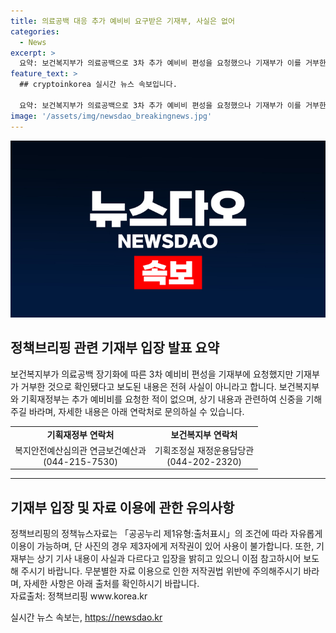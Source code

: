 ```yaml
---
title: 의료공백 대응 추가 예비비 요구받은 기재부, 사실은 없어
categories:
  - News
excerpt: >
  요약: 보건복지부가 의료공백으로 3차 추가 예비비 편성을 요청했으나 기재부가 이를 거부한 것으로 알려졌다. 그러나 기재부는 추가 예비비 요청을 받지 않았으며, 보도된 내용은 사실이 아니라고 주장하고 있다. 기사 내용에 대한 정확한 사실 확인이 필요하며, 추가 정보는 관련 부처와의 문의를 통해 확인할 수 있다.
feature_text: >
  ## cryptoinkorea 실시간 뉴스 속보입니다.

  요약: 보건복지부가 의료공백으로 3차 추가 예비비 편성을 요청했으나 기재부가 이를 거부한 것으로 알려졌다. 그러나 기재부는 추가 예비비 요청을 받지 않았으며, 보도된 내용은 사실이 아니라고 주장하고 있다. 기사 내용에 대한 정확한 사실 확인이 필요하며, 추가 정보는 관련 부처와의 문의를 통해 확인할 수 있다.
image: '/assets/img/newsdao_breakingnews.jpg'
---
```


<p><img src="/assets/img/newsdao_breakingnews.jpg" alt="cryptoinkorea 속보" /></p>

<h2 data-ke-size="size26">정책브리핑 관련 기재부 입장 발표 요약</h2>

<p data-ke-size="size16">보건복지부가 의료공백 장기화에 따른 3차 예비비 편성을 기재부에 요청했지만 기재부가 거부한 것으로 확인됐다고 보도된 내용은 전혀 사실이 아니라고 합니다. 보건복지부와 기획재정부는 추가 예비비를 요청한 적이 없으며, 상기 내용과 관련하여 신중을 기해 주길 바라며, 자세한 내용은 아래 연락처로 문의하실 수 있습니다.</p>

<table>
  <tr>
    <td style="text-align: center; height: 17px;"><b>기획재정부 연락처</b></td>
    <td style="text-align: center; height: 17px;"><b>보건복지부 연락처</b></td>
  </tr>
  <tr>
    <td style="text-align: center; height: 17px;">복지안전예산심의관 연금보건예산과<br>(044-215-7530)</td>
    <td style="text-align: center; height: 17px;">기획조정실 재정운용담당관<br>(044-202-2320)</td>
  </tr>
</table>

<hr>

<h2 data-ke-size="size26">기재부 입장 및 자료 이용에 관한 유의사항</h2>

<p data-ke-size="size16">정책브리핑의 정책뉴스자료는 「공공누리 제1유형:출처표시」의 조건에 따라 자유롭게 이용이 가능하며, 단 사진의 경우 제3자에게 저작권이 있어 사용이 불가합니다. 또한, 기재부는 상기 기사 내용이 사실과 다르다고 입장을 밝히고 있으니 이점 참고하시어 보도해 주시기 바랍니다. 무분별한 자료 이용으로 인한 저작권법 위반에 주의해주시기 바라며, 자세한 사항은 아래 출처를 확인하시기 바랍니다.<br>자료출처: 정책브리핑 www.korea.kr</p>
실시간 뉴스 속보는, <a href="https://newsdao.kr" rel="dofollow">https://newsdao.kr</a>


